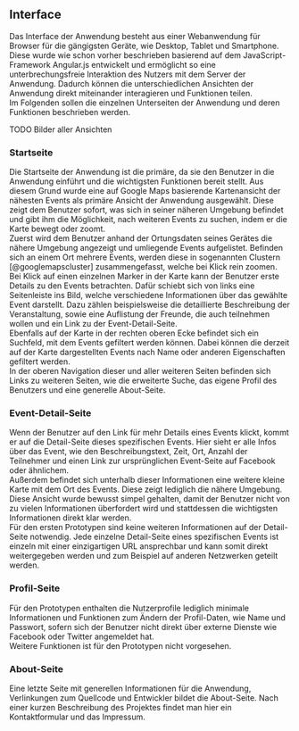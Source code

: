 ## Interface

Das Interface der Anwendung besteht aus einer Webanwendung für Browser für die gängigsten Geräte, wie Desktop, Tablet und Smartphone. Diese wurde wie schon vorher beschrieben basierend auf dem JavaScript-Framework Angular.js entwickelt und ermöglicht so eine unterbrechungsfreie Interaktion des Nutzers mit dem Server der Anwendung. Dadurch können die unterschiedlichen Ansichten der Anwendung direkt miteinander interagieren und Funktionen teilen.  
Im Folgenden sollen die einzelnen Unterseiten der Anwendung und deren Funktionen beschrieben werden.

TODO Bilder aller Ansichten

### Startseite

Die Startseite der Anwendung ist die primäre, da sie den Benutzer in die Anwendung einführt und die wichtigsten Funktionen bereit stellt. Aus diesem Grund wurde eine auf Google Maps basierende Kartenansicht der nähesten Events als primäre Ansicht der Anwendung ausgewählt. Diese zeigt dem Benutzer sofort, was sich in seiner näheren Umgebung befindet und gibt ihm die Möglichkeit, nach weiteren Events zu suchen, indem er die Karte bewegt oder zoomt.  
Zuerst wird dem Benutzer anhand der Ortungsdaten seines Gerätes die nähere Umgebung angezeigt und umliegende Events aufgelistet. Befinden sich an einem Ort mehrere Events, werden diese in sogenannten Clustern [@googlemapscluster] zusammengefasst, welche bei Klick rein zoomen.  
Bei Klick auf einen einzelnen Marker in der Karte kann der Benutzer erste Details zu den Events betrachten. Dafür schiebt sich von links eine Seitenleiste ins Bild, welche verschiedene Informationen über das gewählte Event darstellt. Dazu zählen beispielsweise die detaillierte Beschreibung der Veranstaltung, sowie eine Auflistung der Freunde, die auch teilnehmen wollen und ein Link zu der Event-Detail-Seite.  
Ebenfalls auf der Karte in der rechten oberen Ecke befindet sich ein Suchfeld, mit dem Events gefiltert werden können. Dabei können die derzeit auf der Karte dargestellten Events nach Name oder anderen Eigenschaften gefiltert werden.  
In der oberen Navigation dieser und aller weiteren Seiten befinden sich Links zu weiteren Seiten, wie die erweiterte Suche, das eigene Profil des Benutzers und eine generelle About-Seite.

### Event-Detail-Seite

Wenn der Benutzer auf den Link für mehr Details eines Events klickt, kommt er auf die Detail-Seite dieses spezifischen Events. Hier sieht er alle Infos über das Event, wie den Beschreibungstext, Zeit, Ort, Anzahl der Teilnehmer und einen Link zur ursprünglichen Event-Seite auf Facebook oder ähnlichem.  
Außerdem befindet sich unterhalb dieser Informationen eine weitere kleine Karte mit dem Ort des Events. Diese zeigt lediglich die nähere Umgebung.  
Diese Ansicht wurde bewusst simpel gehalten, damit der Benutzer nicht von zu vielen Informationen überfordert wird und stattdessen die wichtigsten Informationen direkt klar werden.  
Für den ersten Prototypen sind keine weiteren Informationen auf der Detail-Seite notwendig. Jede einzelne Detail-Seite eines spezifischen Events ist einzeln mit einer einzigartigen URL ansprechbar und kann somit direkt weitergegeben werden und zum Beispiel auf anderen Netzwerken geteilt werden.

### Profil-Seite

Für den Prototypen enthalten die Nutzerprofile lediglich minimale Informationen und Funktionen zum Ändern der Profil-Daten, wie Name und Passwort, sofern sich der Benutzer nicht direkt über externe Dienste wie Facebook oder Twitter angemeldet hat.  
Weitere Funktionen ist für den Prototypen nicht vorgesehen.

### About-Seite

Eine letzte Seite mit generellen Informationen für die Anwendung, Verlinkungen zum Quellcode und Entwickler bildet die About-Seite. Nach einer kurzen Beschreibung des Projektes findet man hier ein Kontaktformular und das Impressum.
